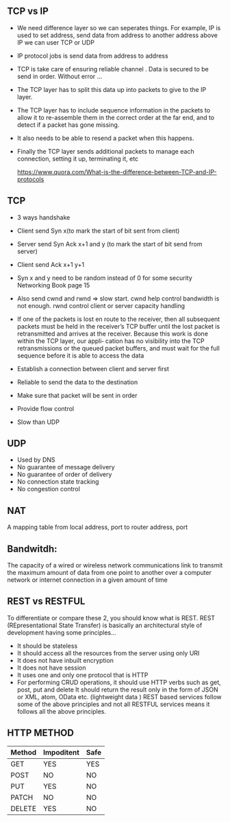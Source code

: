## TCP vs IP
* We need difference layer so we can seperates things. For example, IP is used to set address, send data from address to another address
above IP we can user TCP or UDP
* IP protocol jobs is send data from address to address
* TCP is take care of ensuring reliable channel . Data is secured to be send in order. Without error ...
* The TCP layer has to split this data up into packets to give to the IP layer. 
* The TCP layer has to include sequence information in the packets to allow it to re-assemble them in the correct order at the far end, 
and to detect if a packet has gone missing.
* It also needs to be able to resend a packet when this happens. 
* Finally the TCP layer sends additional packets to manage each connection, setting it up, terminating it, etc

    https://www.quora.com/What-is-the-difference-between-TCP-and-IP-protocols

## TCP
* 3 ways handshake
* Client send Syn x(to mark the start of bit sent from client)
* Server send Syn Ack x+1 and y (to mark the start of bit send from server)
* Client send Ack x+1 y+1

* Syn x and y need to be random instead of 0 for some security
 Networking Book page 15

* Also send cwnd and rwnd => slow start. 
cwnd help control bandwidth is not enough. rwnd control client or server capacity handling 

* If one of the packets is lost en route to the receiver, then all subsequent
packets must be held in the receiver’s TCP buffer until the lost packet is retransmitted
and arrives at the receiver. Because this work is done within the TCP layer, our appli‐
cation has no visibility into the TCP retransmissions or the queued packet buffers, and
must wait for the full sequence before it is able to access the data

* Establish a connection between client and server first
* Reliable to send the data to the destination
* Make sure that packet will be sent in order
* Provide flow control
* Slow than UDP

## UDP
* Used by DNS
* No guarantee of message delivery
* No guarantee of order of delivery
* No connection state tracking
* No congestion control

## NAT
A mapping table from local address, port to router address, port

## Bandwitdh:
The capacity of a wired or wireless network communications link to transmit the maximum amount of data 
from one point to another over a computer network or internet connection in a given amount of time

## REST vs RESTFUL
To differentiate or compare these 2, you should know what is REST.
REST (REpresentational State Transfer) is basically an architectural style of development having some principles...

* It should be stateless
* It should access all the resources from the server using only URI
* It does not have inbuilt encryption
* It does not have session
* It uses one and only one protocol that is HTTP
* For performing CRUD operations, it should use HTTP verbs such as get, post, put and delete
It should return the result only in the form of JSON or XML, atom, OData etc. (lightweight data )
REST based services follow some of the above principles and not all
RESTFUL services means it follows all the above principles.

## HTTP METHOD
Method | Impoditent | Safe
-------|----------- | ----
GET    |YES | YES 
POST   |NO  | NO 
PUT    |YES | NO 
PATCH  |NO  | NO 
DELETE |YES | NO 
